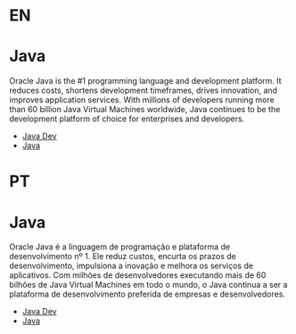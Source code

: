 # EN

# Java

Oracle Java is the #1 programming language and development platform. It reduces costs, shortens development timeframes, drives innovation, and improves application services. With millions of developers running more than 60 billion Java Virtual Machines worldwide, Java continues to be the development platform of choice for enterprises and developers.

- [Java Dev](https://dev.java/)
- [Java](https://www.oracle.com/java/)

# PT

# Java

Oracle Java é a linguagem de programação e plataforma de desenvolvimento nº 1. Ele reduz custos, encurta os prazos de desenvolvimento, impulsiona a inovação e melhora os serviços de aplicativos. Com milhões de desenvolvedores executando mais de 60 bilhões de Java Virtual Machines em todo o mundo, o Java continua a ser a plataforma de desenvolvimento preferida de empresas e desenvolvedores.

- [Java Dev](https://dev.java/)
- [Java](https://www.oracle.com/java/)
